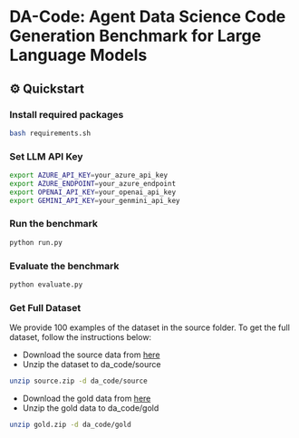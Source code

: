 # DA-Code: Agent Data Science Code Generation Benchmark for Large Language Models

## ⚙️ Quickstart

### Install required packages
```bash
bash requirements.sh
```

### Set LLM API Key
```bash
export AZURE_API_KEY=your_azure_api_key
export AZURE_ENDPOINT=your_azure_endpoint
export OPENAI_API_KEY=your_openai_api_key
export GEMINI_API_KEY=your_genmini_api_key
```

### Run the benchmark
```bash
python run.py
```

### Evaluate the benchmark
```bash
python evaluate.py
```

### Get Full Dataset
We provide 100 examples of the dataset in the source folder. To get the full dataset, follow the instructions below:
* Download the source data from [here]()
* Unzip the dataset to da_code/source
```bash
unzip source.zip -d da_code/source
```
* Download the gold data from [here]()
* Unzip the gold data to da_code/gold
```bash
unzip gold.zip -d da_code/gold
```





